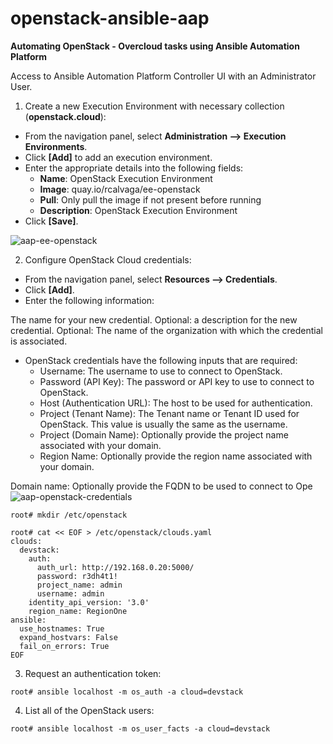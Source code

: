 # openstack-ansible-aap
**Automating OpenStack - Overcloud tasks using Ansible Automation Platform**

Access to Ansible Automation Platform Controller UI with an Administrator User.

1. Create a new Execution Environment with necessary collection (**openstack.cloud**):
 - From the navigation panel, select **Administration --> Execution Environments**.
 - Click **[Add]** to add an execution environment.
 - Enter the appropriate details into the following fields:
    - **Name**: OpenStack Execution Environment
    - **Image**: quay.io/rcalvaga/ee-openstack
    - **Pull**: Only pull the image if not present before running
    - **Description**: OpenStack Execution Environment
 - Click **[Save]**.
   
![aap-ee-openstack](https://github.com/user-attachments/assets/4027658d-2db6-40e8-a2f5-11024dac9fe8)



2. Configure OpenStack Cloud credentials:
 - From the navigation panel, select **Resources --> Credentials**.
 - Click **[Add]**.
 - Enter the following information:

The name for your new credential.
Optional: a description for the new credential.
Optional: The name of the organization with which the credential is associated.

 - OpenStack credentials have the following inputs that are required:
     - Username: The username to use to connect to OpenStack.
     - Password (API Key): The password or API key to use to connect to OpenStack.
     - Host (Authentication URL): The host to be used for authentication.
     - Project (Tenant Name): The Tenant name or Tenant ID used for OpenStack. This value is usually the same as the username.
     - Project (Domain Name): Optionally provide the project name associated with your domain.
     - Region Name: Optionally provide the region name associated with your domain.

Domain name: Optionally provide the FQDN to be used to connect to Ope
![aap-openstack-credentials](https://github.com/user-attachments/assets/63da6fca-4acb-40af-b939-fc3221ac06b1)


`root# mkdir /etc/openstack`

```
root# cat << EOF > /etc/openstack/clouds.yaml
clouds:
  devstack:
    auth:
      auth_url: http://192.168.0.20:5000/
      password: r3dh4t1!
      project_name: admin
      username: admin
    identity_api_version: '3.0'
    region_name: RegionOne
ansible:
  use_hostnames: True
  expand_hostvars: False
  fail_on_errors: True
EOF
```


3. Request an authentication token:

`root# ansible localhost -m os_auth -a cloud=devstack`

4. List all of the OpenStack users:

`root# ansible localhost -m os_user_facts -a cloud=devstack`
